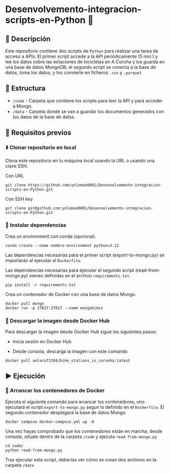 # Desenvolvemento-integracion-scripts-en-Python :snake:

## :book: Descripción

Este repositorio contiene dos scripts de `Python` para realizar una tarea de acceso a APIs. El primer script accede a la API periódicamente (5 min.) y lee los datos sobre las estaciones de bicicletas en A Coruña y los guarda en una base de datos MongoDB; el segundo script se conecta a la base de datos, toma los datos, y los convierte en ficheros `.csv` y `.parquet`

## :open_file_folder: Estructura
- `/code` - Carpeta que contiene los scripts para leer la API y para acceder a Mongo.
- `/data` - Carpeta donde se van a guardar los documentos generados con los datos de la base de datos.

## :wrench: Requisitos previos

### :arrow_down: Clonar repositorio en local

Clona este repositorio en tu máquina local usando la URL o usando una clave SSH.

Con URL

~~~
git clone https://github.com/yoloman0001/Desenvolvemento-integracion-scripts-en-Python.git
~~~

Con SSH key

~~~
git clone git@github.com:yoloman0001/Desenvolvemento-integracion-scripts-en-Python.git
~~~

### :link: Instalar dependencias

Crea un environment con conda (opcional).

~~~
conda create --name nombre-environment python=3.12
~~~

Las dependencias necesarias para el primer script (export-to-mongo.py) se importarán al ejecutar el `Dockerfile`.

Las dependencias necesarias para ejecutar el segundo script (read-from-mongo.py) vienen definidas en el archivo `requirements.txt`.
~~~
pip install -r requirements.txt
~~~

Crea un contenedor de Docker con una base de datos Mongo.

~~~
docker pull mongo
docker run -p 27017:27017 --name mongobikes
~~~

### :whale: Descargar la imagen desde Docker Hub

Para descargar la imagen desde Docker Hub sigue los siguientes pasos:

- Inicia sesión en Docker Hub

- Desde consola, descarga la imagen con este comando

~~~
docker pull anlaro71204/bike_stations_in_corunha:latest
~~~

## :arrow_forward: Ejecución

### 💼 Arrancar los contenedores de Docker

Ejecuta el siguiente comando para arrancar los contenedores, uno ejecutará el script `export-to-mongo.py` segun lo definido en el `Dockerfile`. El segundo contenedor desplegará la base de datos Mongo.

~~~
docker compose docker-compose.yml up -d
~~~

Una vez hayas comprobado que los contenedores están en marcha; desde consola, sitúate dentro de la carpeta `/code` y ejecuta `read-from-mongo.py`

~~~
cd code/
python read-from-mongo.py
~~~

Tras ejecutar este script, deberías ver cómo se crean dos archivos en la carpeta `/data`

